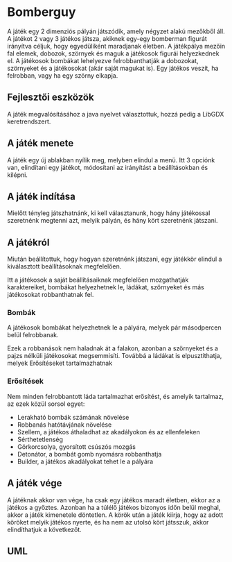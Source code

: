 # Bomberguy

A játék egy 2 dimenziós pályán játszódik, amely négyzet alakú mezőkből áll. A játékot 2 vagy 3 játékos játsza, akiknek egy-egy bomberman figurát irányítva céljuk,
hogy egyedüliként maradjanak életben. A játékpálya mezőin fal elemek, dobozok, szörnyek és maguk a játékosok figurái helyezkednek el. A játékosok
bombákat lehelyezve felrobbanthatják a dobozokat, szörnyeket és a játékosokat (akár saját magukat is). Egy játékos veszít, ha
felrobban, vagy ha egy szörny elkapja.

## Fejlesztői eszközök

A játék megvalósításához a java nyelvet választottuk, hozzá pedig a LibGDX keretrendszert.

## A játék menete

A játék egy új ablakban nyílik meg, melyben elindul a menü. Itt 3 opciónk van, elindítani egy játékot, módosítani az irányítást a beállításokban és kilépni.

## A játék indítása

Mielőtt tényleg játszhatnánk, ki kell választanunk, hogy hány játékossal szeretnénk megtenni azt, melyik pályán, és hány kört szeretnénk játszani.

## A játékról

Miután beállítottuk, hogy hogyan szeretnénk játszani, egy játékkör elindul a kiválasztott beállításoknak megfelelően.

Itt a játékosok a saját beállításaiknak megfelelően mozgathatják karaktereiket, bombákat helyezhetnek le, ládákat, szörnyeket és más játékosokat
robbanthatnak fel.

### Bombák

A játékosok bombákat helyezhetnek le a pályára, melyek pár másodpercen belül felrobbanak.

Ezek a robbanások nem haladnak át a falakon, azonban a szörnyeket és a pajzs nélküli játékosokat megsemmisíti. Továbbá a ládákat is elpusztíthatja,
melyek Erősítéseket tartalmazhatnak

### Erősítések

Nem minden felrobbantott láda tartalmazhat erősítést, és amelyik tartalmaz, az ezek közül sorsol egyet:

<ul>
  <li>Lerakható bombák számának növelése</li>
  <li>Robbanás hatótávjának növelése</li>
  <li>Szellem, a játékos áthaladhat az akadályokon és az ellenfeleken</li>
  <li>Sérthetetlenség</li>
  <li>Görkorcsolya, gyorsított csúszós mozgás</li>
  <li>Detonátor, a bombát gomb nyomásra robbanthatja</li>
  <li>Builder, a játékos akadályokat tehet le a pályára</li>
</ul>

## A játék vége

A játéknak akkor van vége, ha csak egy játékos maradt életben, ekkor az a játékos a győztes. Azonban ha a túlélő játékos bizonyos időn belül meghal,
akkor a játék kimenetele döntetlen. A körök után a játék kiírja, hogy az adott köröket melyik játékos nyerte, és ha nem az utolsó kört játsszuk, akkor
elindíthatjuk a következőt.



## UML


